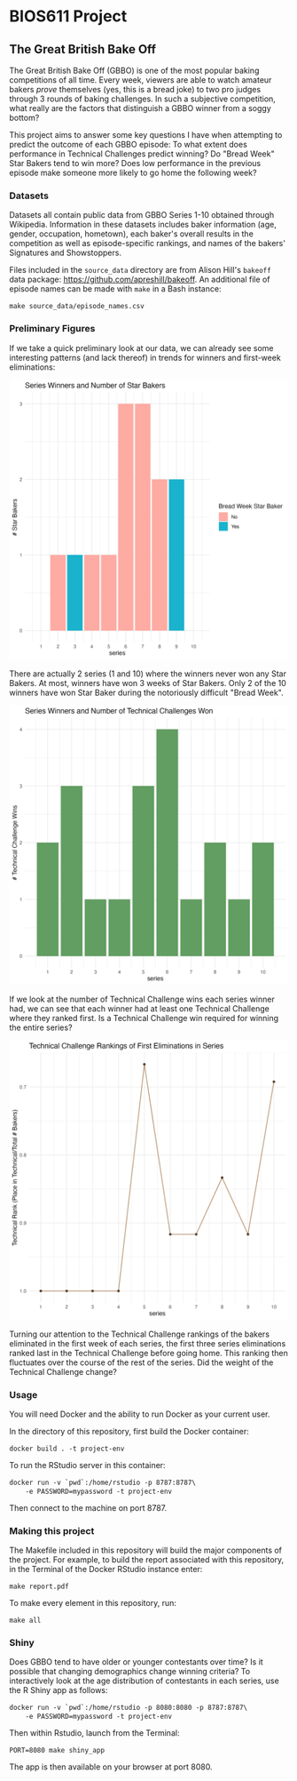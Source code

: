 # BIOS611 Project

## The Great British Bake Off

The Great British Bake Off (GBBO) is one of the most popular baking competitions
of all time. Every week, viewers are able to watch amateur bakers *prove* 
themselves (yes, this is a bread joke) to two pro judges through 3 rounds of 
baking challenges. In such a subjective competition, what really are the 
factors that distinguish a GBBO winner from a soggy bottom?

This project aims to answer some key questions I have when attempting to predict
the outcome of each GBBO episode: To what extent does performance in 
Technical Challenges predict winning? Do "Bread Week" Star Bakers tend to 
win more? Does low performance in the previous episode make someone more likely 
to go home the following week?

### Datasets

Datasets all contain public data from GBBO Series 1-10 obtained through 
Wikipedia. Information in these datasets includes baker information (age, gender,
occupation, hometown), each baker's overall results in the competition as well
as episode-specific rankings, and names of the bakers' Signatures and 
Showstoppers. 

Files included in the `source_data` directory are from Alison Hill's `bakeoff`
data package: https://github.com/apreshill/bakeoff. An additional file of episode
names can be made with `make` in a Bash instance:

```
make source_data/episode_names.csv
```

### Preliminary Figures

If we take a quick preliminary look at our data, we can already see some interesting
patterns (and lack thereof) in trends for winners and first-week 
eliminations:

![](assets/winner_number_starbakers.png)

There are actually 2 series (1 and 10) where the winners never won any
Star Bakers. At most, winners have won 3 weeks of Star Bakers. Only 2 of 
the 10 winners have won Star Baker during the notoriously difficult "Bread Week".

![](assets/winner_number_technicals.png)

If we look at the number of Technical Challenge wins each series winner had,
we can see that each winner had at least one Technical Challenge where they 
ranked first. Is a Technical Challenge win required for winning the entire
series?

![](assets/first_losers_technicals.png)

Turning our attention to the Technical Challenge rankings of the bakers
eliminated in the first week of each series, the first three series eliminations
ranked last in the Technical Challenge before going home. This ranking then 
fluctuates over the course of the rest of the series. Did the weight of the
Technical Challenge change? 


### Usage 

You will need Docker and the ability to run Docker as your current user.

In the directory of this repository, first build the Docker container:

```
docker build . -t project-env
```

To run the RStudio server in this container:
```
docker run -v `pwd`:/home/rstudio -p 8787:8787\
    -e PASSWORD=mypassword -t project-env
```
Then connect to the machine on port 8787.

### Making this project

The Makefile included in this repository will build the major components
of the project. For example, to build the report associated with this 
repository, in the Terminal of the Docker RStudio instance enter:

```
make report.pdf
```

To make every element in this repository, run:

```
make all
```

### Shiny

Does GBBO tend to have older or younger contestants over time? Is it possible
that changing demographics change winning criteria? To interactively look at 
the age distribution of contestants in each series, use the R Shiny app as 
follows:

```
docker run -v `pwd`:/home/rstudio -p 8080:8080 -p 8787:8787\
    -e PASSWORD=mypassword -t project-env
```

Then within Rstudio, launch from the Terminal:

```
PORT=8080 make shiny_app 
```

The app is then available on your browser at port 8080.
